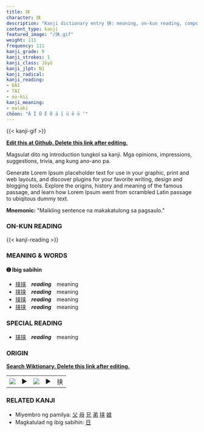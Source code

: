 ```yaml
---
title: 挟
character: 挟
description: "Kanji dictionary entry 挟: meaning, on-kun reading, compounds, origin, related kanji"
content_type: kanji
featured_image: "/挟.gif"
weight: 111
frequency: 111
kanji_grade: 9
kanji_strokes: 1
kanji_class: Jōyō
kanji_jlpt: N1
kanji_radical: 
kanji_reading: 
- DAI
- TAI
- oo-kii
kanji_meaning:
- malaki
chōon: "Ā Ī Ū Ē Ō ā ī ū ē ō ’"
---
```

[//]: # (Don't edit the line below. Kanji animated GIF code is automatically generated.)
{{< kanji-gif >}}

[//]: # (Edit below this line.)

**[Edit this at Github. Delete this link after editing.](https://github.com/tim0g/tim/tree/main/content/kanji/挟/index.md)**

Magsulat dito ng introduction tungkol sa kanji. Mga opinions, impressions, suggestions, trivia, ang kung ano-ano pa.

Generate Lorem Ipsum placeholder text for use in your graphic, print and web layouts, and discover plugins for your favorite writing, design and blogging tools. Explore the origins, history and meaning of the famous passage, and learn how Lorem Ipsum went from scrambled Latin passage to ubiqitous dummy text.
 
**Mnemonic:** "Maikling sentence na makakatulong sa pagsaulo."

### ON-KUN READING

[//]: # (Don't edit the line below. ON-KUN READING code is automatically generated.)
{{< kanji-reading >}}

### MEANING & WORDS

#### ➊ **Ibig sabihin**
  - [挟](../挟)[挟](../挟)　***reading***　meaning
  - [挟](../挟)[挟](../挟)　***reading***　meaning
  - [挟](../挟)[挟](../挟)　***reading***　meaning
  - [挟](../挟)[挟](../挟)　***reading***　meaning

### SPECIAL READING
  - [挟](../挟)[挟](../挟)　***reading***　meaning

### ORIGIN

**[Search Wiktionary. Delete this link after editing.](https://wiktionary.org/wiki/挟)**
<table class="kanji-table"><tr><td>
<img src="60px-挟-bronze.svg.png">
</td><td>▶</td><td>
<img src="60px-挟-oracle.svg.png">
</td><td>▶</td>
<td class="kanji-origin">挟</td>
</tr></table>

### RELATED KANJI
- Miyembro ng pamilya: [父](../父) [母](../母) [兄](../兄) [弟](../弟) [挟](../挟) [娘](../娘)
- Magkatulad ng ibig sabihin: [日](../日)
